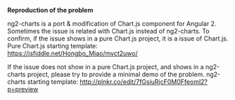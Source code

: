 **Reproduction of the problem**

ng2-charts is a port & modification of Chart.js component for Angular 2. Sometimes the issue is related with Chart.js instead of ng2-charts.
To confirm, if the issue shows in a pure Chart.js project, it is a issue of Chart.js.
Pure Chart.js starting template: https://jsfiddle.net/Hongbo_Miao/mvct2uwo/

If the issue does not show in a pure Chart.js project, and shows in a ng2-charts project, please try to provide a minimal demo of the problem.
ng2-charts starting template: http://plnkr.co/edit/7fGsiuRjcF0M0Ffeoml2?p=preview

